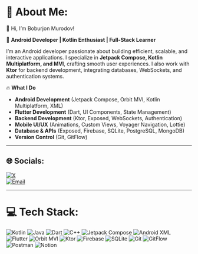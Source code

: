 # 💫 About Me:
👋 Hi, I’m Boburjon Murodov!  

🚀 **Android Developer | Kotlin Enthusiast | Full-Stack Learner**  

I’m an Android developer passionate about building efficient, scalable, and interactive applications. I specialize in **Jetpack Compose, Kotlin Multiplatform, and MVI**, crafting smooth user experiences. I also work with **Ktor** for backend development, integrating databases, WebSockets, and authentication systems.  

🔥 **What I Do**  
- **Android Development** (Jetpack Compose, Orbit MVI, Kotlin Multiplatform, XML)  
- **Flutter Development** (Dart, UI Components, State Management)  
- **Backend Development** (Ktor, Exposed, WebSockets, Authentication)  
- **Mobile UI/UX** (Animations, Custom Views, Voyager Navigation, Lottie)  
- **Database & APIs** (Exposed, Firebase, SQLite, PostgreSQL, MongoDB)  
- **Version Control** (Git, GitFlow)  

---

## 🌐 Socials:
[![X](https://img.shields.io/badge/X-black.svg?logo=X&logoColor=white)](https://x.com/Boburlife)  
[![Email](https://img.shields.io/badge/Email-D14836?logo=gmail&logoColor=white)](mailto:boburjonmurodov06@gmail.com)  

---

# 💻 Tech Stack:
![Kotlin](https://img.shields.io/badge/kotlin-%237F52FF.svg?style=for-the-badge&logo=kotlin&logoColor=white) 
![Java](https://img.shields.io/badge/java-%23ED8B00.svg?style=for-the-badge&logo=openjdk&logoColor=white) 
![Dart](https://img.shields.io/badge/dart-%230175C2.svg?style=for-the-badge&logo=dart&logoColor=white) 
![C++](https://img.shields.io/badge/c++-%2300599C.svg?style=for-the-badge&logo=c%2B%2B&logoColor=white) 
![Jetpack Compose](https://img.shields.io/badge/Jetpack%20Compose-4285F4?style=for-the-badge&logo=jetpack-compose&logoColor=white) 
![Android XML](https://img.shields.io/badge/XML-%23FF6600.svg?style=for-the-badge&logo=android&logoColor=white) 
![Flutter](https://img.shields.io/badge/Flutter-%2302569B.svg?style=for-the-badge&logo=Flutter&logoColor=white) 
![Orbit MVI](https://img.shields.io/badge/Orbit%20MVI-%2300A6E2.svg?style=for-the-badge&logo=android&logoColor=white) 
![Ktor](https://img.shields.io/badge/Ktor-0095D5?style=for-the-badge&logo=ktor&logoColor=white) 
![Firebase](https://img.shields.io/badge/firebase-%23039BE5.svg?style=for-the-badge&logo=firebase) 
![SQLite](https://img.shields.io/badge/sqlite-%2307405e.svg?style=for-the-badge&logo=sqlite&logoColor=white) 
![Git](https://img.shields.io/badge/Git-%23F05033.svg?style=for-the-badge&logo=git&logoColor=white) 
![GitFlow](https://img.shields.io/badge/GitFlow-%23007EC6.svg?style=for-the-badge&logo=git&logoColor=white) 
![Postman](https://img.shields.io/badge/Postman-FF6C37?style=for-the-badge&logo=postman&logoColor=white) 
![Notion](https://img.shields.io/badge/Notion-%23000000.svg?style=for-the-badge&logo=notion&logoColor=white) 



